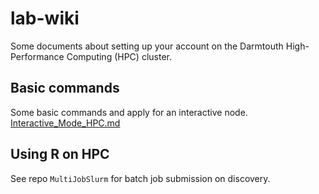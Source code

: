 # lab-wiki

Some documents about setting up your account on the Darmtouth High-Performance Computing (HPC) cluster.

## Basic commands

Some basic commands and apply for an interactive node. [Interactive_Mode_HPC.md](Interactive_Mode_HPC.md)

## Using R on HPC








See repo `MultiJobSlurm` for batch job submission on discovery.
